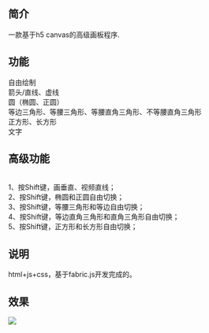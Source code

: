 ## 简介 ##
一款基于h5 canvas的高级画板程序.
## 功能 ##
自由绘制
<br />箭头/直线、虚线
<br />圆（椭圆、正圆）
<br />等边三角形、等腰三角形、等腰直角三角形、不等腰直角三角形
<br />正方形、长方形
<br />文字
## 高级功能 ##
<br /> 1、按Shift键，画垂直、视频直线；
<br /> 2、按Shift键，椭圆和正圆自由切换；
<br /> 3、按Shift键，等腰三角形和等边自由切换；
<br /> 4、按Shift键，等边直角三角形和直角三角形自由切换；
<br /> 5、按Shift键，正方形和长方形自由切换；
## 说明 ##
html+js+css，基于fabric.js开发完成的。

## 效果 ##
![](https://raw.githubusercontent.com/vipstone/drawingboard/master/drawingboard/img/canvas-1.gif)



